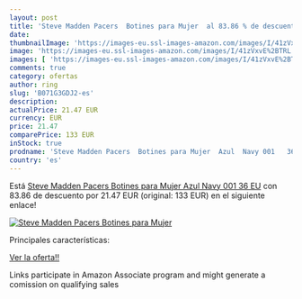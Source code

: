 ```yaml
---
layout: post
title: 'Steve Madden Pacers  Botines para Mujer  al 83.86 % de descuento'
date: 
thumbnailImage: 'https://images-eu.ssl-images-amazon.com/images/I/41zVxvE%2BTRL._SL200_.jpg'
image: 'https://images-eu.ssl-images-amazon.com/images/I/41zVxvE%2BTRL._SL200_.jpg'
images: [ 'https://images-eu.ssl-images-amazon.com/images/I/41zVxvE%2BTRL._SL200_.jpg' ]
comments: true
category: ofertas
author: ring
slug: 'B071G3GDJ2-es'
description:
actualPrice: 21.47 EUR
currency: EUR
price: 21.47
comparePrice: 133 EUR
inStock: true
prodname: 'Steve Madden Pacers  Botines para Mujer  Azul  Navy 001   36 EU'
country: 'es'
---
```


Está [Steve Madden Pacers  Botines para Mujer  Azul  Navy 001   36 EU](https://www.amazon.es/dp/B071G3GDJ2/?tag=tolees-21) con 83.86 de descuento por 21.47 EUR (original: 133 EUR) en el siguiente enlace!

[![Steve Madden Pacers  Botines para Mujer ](https://images-eu.ssl-images-amazon.com/images/I/41zVxvE%2BTRL._SL200_.jpg)](https://www.amazon.es/dp/B071G3GDJ2/?tag=tolees-21)

Principales características:


[Ver la oferta!!](https://www.amazon.es/dp/B071G3GDJ2/?tag=tolees-21)

Links participate in Amazon Associate program and might generate a comission on qualifying sales


